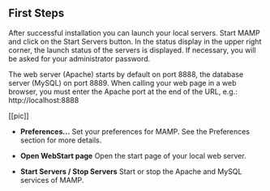 ## First Steps

After successful installation you can launch your local servers. Start MAMP and click on the Start Servers button. In the status display in the upper right corner, the launch status of the servers is displayed. If necessary, you will be asked for your administrator password.

The web server (Apache) starts by default on port 8888, the database server (MySQL) on port 8889. When calling your web page in a web browser, you must enter the Apache port at the end of the URL, e.g.: http://localhost:8888 

[[pic]]

*   **Preferences…**
Set your preferences for MAMP. See the Preferences section for more details.

* **Open WebStart page**
Open the start page of your local web server.

* **Start Servers / Stop Servers**
Start or stop the Apache and MySQL services of MAMP.
